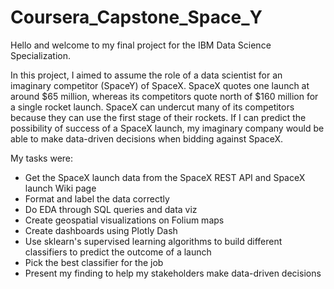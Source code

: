 # Coursera_Capstone_Space_Y
Hello and welcome to my final project for the IBM Data Science Specialization.

In this project, I aimed to assume the role of a data scientist for an imaginary competitor (SpaceY) of SpaceX. SpaceX quotes one launch at around $65 million, whereas its competitors quote north of $160 million for a single rocket launch. SpaceX can undercut many of its competitors because they can use the first stage of their rockets. If I can predict the possibility of success of a SpaceX launch, my imaginary company would be able to make data-driven decisions when bidding against SpaceX.

My tasks were:

- Get the SpaceX launch data from the SpaceX REST API and SpaceX launch Wiki page
- Format and label the data correctly
- Do EDA through SQL queries and data viz
- Create geospatial visualizations on Folium maps
- Create dashboards using Plotly Dash
- Use sklearn's supervised learning algorithms to build different classifiers to predict the outcome of a launch
- Pick the best classifier for the job
- Present my finding to help my stakeholders make data-driven decisions
